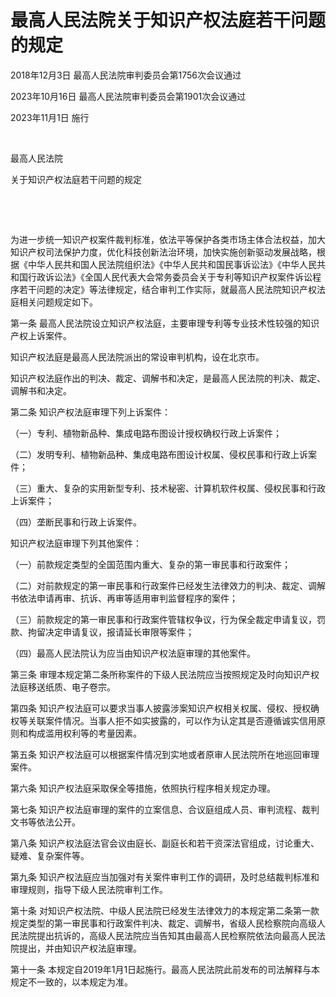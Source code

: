 # 最高人民法院关于知识产权法庭若干问题的规定

2018年12月3日 最高人民法院审判委员会第1756次会议通过

2023年10月16日 最高人民法院审判委员会第1901次会议通过

2023年11月1日 施行

<!-- INFO END -->

​

最高人民法院

关于知识产权法庭若干问题的规定

​

​

为进一步统一知识产权案件裁判标准，依法平等保护各类市场主体合法权益，加大知识产权司法保护力度，优化科技创新法治环境，加快实施创新驱动发展战略，根据《中华人民共和国人民法院组织法》《中华人民共和国民事诉讼法》《中华人民共和国行政诉讼法》《全国人民代表大会常务委员会关于专利等知识产权案件诉讼程序若干问题的决定》等法律规定，结合审判工作实际，就最高人民法院知识产权法庭相关问题规定如下。

第一条 最高人民法院设立知识产权法庭，主要审理专利等专业技术性较强的知识产权上诉案件。

知识产权法庭是最高人民法院派出的常设审判机构，设在北京市。

知识产权法庭作出的判决、裁定、调解书和决定，是最高人民法院的判决、裁定、调解书和决定。

第二条 知识产权法庭审理下列上诉案件：

（一）专利、植物新品种、集成电路布图设计授权确权行政上诉案件；

（二）发明专利、植物新品种、集成电路布图设计权属、侵权民事和行政上诉案件；

（三）重大、复杂的实用新型专利、技术秘密、计算机软件权属、侵权民事和行政上诉案件；

（四）垄断民事和行政上诉案件。

知识产权法庭审理下列其他案件：

（一）前款规定类型的全国范围内重大、复杂的第一审民事和行政案件；

（二）对前款规定的第一审民事和行政案件已经发生法律效力的判决、裁定、调解书依法申请再审、抗诉、再审等适用审判监督程序的案件；

（三）前款规定的第一审民事和行政案件管辖权争议，行为保全裁定申请复议，罚款、拘留决定申请复议，报请延长审限等案件；

（四）最高人民法院认为应当由知识产权法庭审理的其他案件。

第三条 审理本规定第二条所称案件的下级人民法院应当按照规定及时向知识产权法庭移送纸质、电子卷宗。

第四条 知识产权法庭可以要求当事人披露涉案知识产权相关权属、侵权、授权确权等关联案件情况。当事人拒不如实披露的，可以作为认定其是否遵循诚实信用原则和构成滥用权利等的考量因素。

第五条 知识产权法庭可以根据案件情况到实地或者原审人民法院所在地巡回审理案件。

第六条 知识产权法庭采取保全等措施，依照执行程序相关规定办理。

第七条 知识产权法庭审理的案件的立案信息、合议庭组成人员、审判流程、裁判文书等依法公开。

第八条 知识产权法庭法官会议由庭长、副庭长和若干资深法官组成，讨论重大、疑难、复杂案件等。

第九条 知识产权法庭应当加强对有关案件审判工作的调研，及时总结裁判标准和审理规则，指导下级人民法院审判工作。

第十条 对知识产权法院、中级人民法院已经发生法律效力的本规定第二条第一款规定类型的第一审民事和行政案件判决、裁定、调解书，省级人民检察院向高级人民法院提出抗诉的，高级人民法院应当告知其由最高人民检察院依法向最高人民法院提出，并由知识产权法庭审理。

第十一条 本规定自2019年1月1日起施行。最高人民法院此前发布的司法解释与本规定不一致的，以本规定为准。